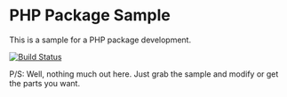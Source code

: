 # PHP Package Sample

This is a sample for a PHP package development.

[![Build Status](https://travis-ci.org/petehouston/php-package-sample.svg?branch=master)](https://travis-ci.org/petehouston/php-package-sample)

P/S: Well, nothing much out here. Just grab the sample and modify or get the parts you want.

